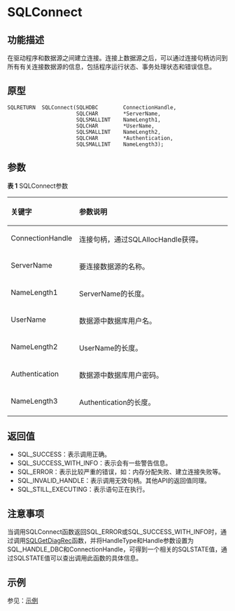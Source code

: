 # SQLConnect

## 功能描述<a name="zh-cn_topic_0238272889_zh-cn_topic_0237120419_zh-cn_topic_0059778729_s3748e0b0ff1d4511806e76a6047e4b2b"></a>

在驱动程序和数据源之间建立连接。连接上数据源之后，可以通过连接句柄访问到所有有关连接数据源的信息，包括程序运行状态、事务处理状态和错误信息。

## 原型<a name="zh-cn_topic_0238272889_zh-cn_topic_0237120419_zh-cn_topic_0059778729_sb221c464db69418a9a71727249ffa46d"></a>

```
SQLRETURN  SQLConnect(SQLHDBC        ConnectionHandle,
                      SQLCHAR        *ServerName,
                      SQLSMALLINT    NameLength1,
                      SQLCHAR        *UserName,
                      SQLSMALLINT    NameLength2,
                      SQLCHAR        *Authentication,
                      SQLSMALLINT    NameLength3);
```

## 参数<a name="zh-cn_topic_0238272889_zh-cn_topic_0237120419_zh-cn_topic_0059778729_s8e3d90b3650941d994840a8518e66e9f"></a>

**表 1**  SQLConnect参数

<a name="zh-cn_topic_0238272889_zh-cn_topic_0237120419_zh-cn_topic_0059778729_t8fa9f060033b4a26984779280c60854a"></a>
<table><thead align="left"><tr id="zh-cn_topic_0238272889_zh-cn_topic_0237120419_zh-cn_topic_0059778729_r67f0db498b654a479449758e7e462f2f"><th class="cellrowborder" valign="top" width="24.04%" id="mcps1.2.3.1.1"><p id="zh-cn_topic_0238272889_zh-cn_topic_0237120419_zh-cn_topic_0059778729_a2add2d24270f4e59922177f4535d87b0"><a name="zh-cn_topic_0238272889_zh-cn_topic_0237120419_zh-cn_topic_0059778729_a2add2d24270f4e59922177f4535d87b0"></a><a name="zh-cn_topic_0238272889_zh-cn_topic_0237120419_zh-cn_topic_0059778729_a2add2d24270f4e59922177f4535d87b0"></a><strong id="zh-cn_topic_0238272889_zh-cn_topic_0237120419_zh-cn_topic_0059778729_a437d747ef7534328a3f3242891fb032b"><a name="zh-cn_topic_0238272889_zh-cn_topic_0237120419_zh-cn_topic_0059778729_a437d747ef7534328a3f3242891fb032b"></a><a name="zh-cn_topic_0238272889_zh-cn_topic_0237120419_zh-cn_topic_0059778729_a437d747ef7534328a3f3242891fb032b"></a>关键字</strong></p>
</th>
<th class="cellrowborder" valign="top" width="75.96000000000001%" id="mcps1.2.3.1.2"><p id="zh-cn_topic_0238272889_zh-cn_topic_0237120419_zh-cn_topic_0059778729_a312049a8d7c84346860dec6821736629"><a name="zh-cn_topic_0238272889_zh-cn_topic_0237120419_zh-cn_topic_0059778729_a312049a8d7c84346860dec6821736629"></a><a name="zh-cn_topic_0238272889_zh-cn_topic_0237120419_zh-cn_topic_0059778729_a312049a8d7c84346860dec6821736629"></a><strong id="zh-cn_topic_0238272889_zh-cn_topic_0237120419_zh-cn_topic_0059778729_aa36a4514cc3e4faf8a591ca2e33d824b"><a name="zh-cn_topic_0238272889_zh-cn_topic_0237120419_zh-cn_topic_0059778729_aa36a4514cc3e4faf8a591ca2e33d824b"></a><a name="zh-cn_topic_0238272889_zh-cn_topic_0237120419_zh-cn_topic_0059778729_aa36a4514cc3e4faf8a591ca2e33d824b"></a>参数说明</strong></p>
</th>
</tr>
</thead>
<tbody><tr id="zh-cn_topic_0238272889_zh-cn_topic_0237120419_zh-cn_topic_0059778729_r00ff3c02290a482baca6ceb0ce57f357"><td class="cellrowborder" valign="top" width="24.04%" headers="mcps1.2.3.1.1 "><p id="zh-cn_topic_0238272889_zh-cn_topic_0237120419_zh-cn_topic_0059778729_ae0e72302b59b49b499448eb88a9a1a76"><a name="zh-cn_topic_0238272889_zh-cn_topic_0237120419_zh-cn_topic_0059778729_ae0e72302b59b49b499448eb88a9a1a76"></a><a name="zh-cn_topic_0238272889_zh-cn_topic_0237120419_zh-cn_topic_0059778729_ae0e72302b59b49b499448eb88a9a1a76"></a>ConnectionHandle</p>
</td>
<td class="cellrowborder" valign="top" width="75.96000000000001%" headers="mcps1.2.3.1.2 "><p id="zh-cn_topic_0238272889_zh-cn_topic_0237120419_zh-cn_topic_0059778729_a0ea6511187604ba6ac910c5d172e45fc"><a name="zh-cn_topic_0238272889_zh-cn_topic_0237120419_zh-cn_topic_0059778729_a0ea6511187604ba6ac910c5d172e45fc"></a><a name="zh-cn_topic_0238272889_zh-cn_topic_0237120419_zh-cn_topic_0059778729_a0ea6511187604ba6ac910c5d172e45fc"></a>连接句柄，通过SQLAllocHandle获得。</p>
</td>
</tr>
<tr id="zh-cn_topic_0238272889_zh-cn_topic_0237120419_zh-cn_topic_0059778729_r2358b92eeb20466292ba04eb3aabccee"><td class="cellrowborder" valign="top" width="24.04%" headers="mcps1.2.3.1.1 "><p id="zh-cn_topic_0238272889_zh-cn_topic_0237120419_zh-cn_topic_0059778729_a487de916b4af4a10a8a8e8b1cc3f7d9f"><a name="zh-cn_topic_0238272889_zh-cn_topic_0237120419_zh-cn_topic_0059778729_a487de916b4af4a10a8a8e8b1cc3f7d9f"></a><a name="zh-cn_topic_0238272889_zh-cn_topic_0237120419_zh-cn_topic_0059778729_a487de916b4af4a10a8a8e8b1cc3f7d9f"></a>ServerName</p>
</td>
<td class="cellrowborder" valign="top" width="75.96000000000001%" headers="mcps1.2.3.1.2 "><p id="zh-cn_topic_0238272889_zh-cn_topic_0237120419_zh-cn_topic_0059778729_a10a0aacacccf4812ab6a1aff49b95bb3"><a name="zh-cn_topic_0238272889_zh-cn_topic_0237120419_zh-cn_topic_0059778729_a10a0aacacccf4812ab6a1aff49b95bb3"></a><a name="zh-cn_topic_0238272889_zh-cn_topic_0237120419_zh-cn_topic_0059778729_a10a0aacacccf4812ab6a1aff49b95bb3"></a>要连接数据源的名称。</p>
</td>
</tr>
<tr id="zh-cn_topic_0238272889_zh-cn_topic_0237120419_zh-cn_topic_0059778729_r1dcca3acf01c4acd82b4ae61e35bf2f3"><td class="cellrowborder" valign="top" width="24.04%" headers="mcps1.2.3.1.1 "><p id="zh-cn_topic_0238272889_zh-cn_topic_0237120419_zh-cn_topic_0059778729_adaba0e6c4b41438583c5280d165a791d"><a name="zh-cn_topic_0238272889_zh-cn_topic_0237120419_zh-cn_topic_0059778729_adaba0e6c4b41438583c5280d165a791d"></a><a name="zh-cn_topic_0238272889_zh-cn_topic_0237120419_zh-cn_topic_0059778729_adaba0e6c4b41438583c5280d165a791d"></a>NameLength1</p>
</td>
<td class="cellrowborder" valign="top" width="75.96000000000001%" headers="mcps1.2.3.1.2 "><p id="zh-cn_topic_0238272889_zh-cn_topic_0237120419_zh-cn_topic_0059778729_a4ed378cc20844cba87f4cda82a0c25e2"><a name="zh-cn_topic_0238272889_zh-cn_topic_0237120419_zh-cn_topic_0059778729_a4ed378cc20844cba87f4cda82a0c25e2"></a><a name="zh-cn_topic_0238272889_zh-cn_topic_0237120419_zh-cn_topic_0059778729_a4ed378cc20844cba87f4cda82a0c25e2"></a>ServerName的长度。</p>
</td>
</tr>
<tr id="zh-cn_topic_0238272889_zh-cn_topic_0237120419_zh-cn_topic_0059778729_rd1c446446d2944a6be02986a6d737db8"><td class="cellrowborder" valign="top" width="24.04%" headers="mcps1.2.3.1.1 "><p id="zh-cn_topic_0238272889_zh-cn_topic_0237120419_zh-cn_topic_0059778729_a0a86c75de1314282a5a57faed38fbcd5"><a name="zh-cn_topic_0238272889_zh-cn_topic_0237120419_zh-cn_topic_0059778729_a0a86c75de1314282a5a57faed38fbcd5"></a><a name="zh-cn_topic_0238272889_zh-cn_topic_0237120419_zh-cn_topic_0059778729_a0a86c75de1314282a5a57faed38fbcd5"></a>UserName</p>
</td>
<td class="cellrowborder" valign="top" width="75.96000000000001%" headers="mcps1.2.3.1.2 "><p id="zh-cn_topic_0238272889_zh-cn_topic_0237120419_zh-cn_topic_0059778729_abe30dc71839d4548b4e4ed3e86f3803c"><a name="zh-cn_topic_0238272889_zh-cn_topic_0237120419_zh-cn_topic_0059778729_abe30dc71839d4548b4e4ed3e86f3803c"></a><a name="zh-cn_topic_0238272889_zh-cn_topic_0237120419_zh-cn_topic_0059778729_abe30dc71839d4548b4e4ed3e86f3803c"></a>数据源中数据库用户名。</p>
</td>
</tr>
<tr id="zh-cn_topic_0238272889_zh-cn_topic_0237120419_zh-cn_topic_0059778729_r818170604e194631aa4fd7c8e573e3e7"><td class="cellrowborder" valign="top" width="24.04%" headers="mcps1.2.3.1.1 "><p id="zh-cn_topic_0238272889_zh-cn_topic_0237120419_zh-cn_topic_0059778729_a07106f188bcc4034b600cb494346da2f"><a name="zh-cn_topic_0238272889_zh-cn_topic_0237120419_zh-cn_topic_0059778729_a07106f188bcc4034b600cb494346da2f"></a><a name="zh-cn_topic_0238272889_zh-cn_topic_0237120419_zh-cn_topic_0059778729_a07106f188bcc4034b600cb494346da2f"></a>NameLength2</p>
</td>
<td class="cellrowborder" valign="top" width="75.96000000000001%" headers="mcps1.2.3.1.2 "><p id="zh-cn_topic_0238272889_zh-cn_topic_0237120419_zh-cn_topic_0059778729_a0ef78ad7a33a4aa28a735d50baf3989e"><a name="zh-cn_topic_0238272889_zh-cn_topic_0237120419_zh-cn_topic_0059778729_a0ef78ad7a33a4aa28a735d50baf3989e"></a><a name="zh-cn_topic_0238272889_zh-cn_topic_0237120419_zh-cn_topic_0059778729_a0ef78ad7a33a4aa28a735d50baf3989e"></a>UserName的长度。</p>
</td>
</tr>
<tr id="zh-cn_topic_0238272889_zh-cn_topic_0237120419_zh-cn_topic_0059778729_r828433a3a635476bbd2af6f7cb444edd"><td class="cellrowborder" valign="top" width="24.04%" headers="mcps1.2.3.1.1 "><p id="zh-cn_topic_0238272889_zh-cn_topic_0237120419_zh-cn_topic_0059778729_afac5a1261da94e6c8d22eda7cbfa4eac"><a name="zh-cn_topic_0238272889_zh-cn_topic_0237120419_zh-cn_topic_0059778729_afac5a1261da94e6c8d22eda7cbfa4eac"></a><a name="zh-cn_topic_0238272889_zh-cn_topic_0237120419_zh-cn_topic_0059778729_afac5a1261da94e6c8d22eda7cbfa4eac"></a>Authentication</p>
</td>
<td class="cellrowborder" valign="top" width="75.96000000000001%" headers="mcps1.2.3.1.2 "><p id="zh-cn_topic_0238272889_zh-cn_topic_0237120419_zh-cn_topic_0059778729_a87355c2936ab422eb84970d97c3c63b6"><a name="zh-cn_topic_0238272889_zh-cn_topic_0237120419_zh-cn_topic_0059778729_a87355c2936ab422eb84970d97c3c63b6"></a><a name="zh-cn_topic_0238272889_zh-cn_topic_0237120419_zh-cn_topic_0059778729_a87355c2936ab422eb84970d97c3c63b6"></a>数据源中数据库用户密码。</p>
</td>
</tr>
<tr id="zh-cn_topic_0238272889_zh-cn_topic_0237120419_zh-cn_topic_0059778729_r12a527185b9c429a91d5fa558c73690c"><td class="cellrowborder" valign="top" width="24.04%" headers="mcps1.2.3.1.1 "><p id="zh-cn_topic_0238272889_zh-cn_topic_0237120419_zh-cn_topic_0059778729_a4b575ec5aaa843fbb90da6a7c36388aa"><a name="zh-cn_topic_0238272889_zh-cn_topic_0237120419_zh-cn_topic_0059778729_a4b575ec5aaa843fbb90da6a7c36388aa"></a><a name="zh-cn_topic_0238272889_zh-cn_topic_0237120419_zh-cn_topic_0059778729_a4b575ec5aaa843fbb90da6a7c36388aa"></a>NameLength3</p>
</td>
<td class="cellrowborder" valign="top" width="75.96000000000001%" headers="mcps1.2.3.1.2 "><p id="zh-cn_topic_0238272889_zh-cn_topic_0237120419_zh-cn_topic_0059778729_ab67c5b3b26e64f77919bb90b58a4bd46"><a name="zh-cn_topic_0238272889_zh-cn_topic_0237120419_zh-cn_topic_0059778729_ab67c5b3b26e64f77919bb90b58a4bd46"></a><a name="zh-cn_topic_0238272889_zh-cn_topic_0237120419_zh-cn_topic_0059778729_ab67c5b3b26e64f77919bb90b58a4bd46"></a>Authentication的长度。</p>
</td>
</tr>
</tbody>
</table>

## 返回值<a name="zh-cn_topic_0238272889_zh-cn_topic_0237120419_zh-cn_topic_0059778729_s2854e438cc754b68aec0788b1cd26b3d"></a>

-   SQL\_SUCCESS：表示调用正确。
-   SQL\_SUCCESS\_WITH\_INFO：表示会有一些警告信息。
-   SQL\_ERROR：表示比较严重的错误，如：内存分配失败、建立连接失败等。
-   SQL\_INVALID\_HANDLE：表示调用无效句柄。其他API的返回值同理。
-   SQL\_STILL\_EXECUTING：表示语句正在执行。

## 注意事项<a name="zh-cn_topic_0238272889_zh-cn_topic_0237120419_zh-cn_topic_0059778729_s570c6037911d4c57a42ca982c83b9c6d"></a>

当调用SQLConnect函数返回SQL\_ERROR或SQL\_SUCCESS\_WITH\_INFO时，通过调用[SQLGetDiagRec](SQLGetDiagRec.md)函数，并将HandleType和Handle参数设置为SQL\_HANDLE\_DBC和ConnectionHandle，可得到一个相关的SQLSTATE值，通过SQLSTATE值可以查出调用此函数的具体信息。

## 示例<a name="zh-cn_topic_0238272889_zh-cn_topic_0237120419_zh-cn_topic_0059778729_s941ebfb1b130484d9e8e7225aa91a590"></a>

参见：[示例](示例-2.md)

